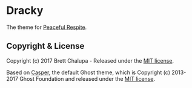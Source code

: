 # Dracky

The theme for [Peaceful Respite](http://www.peacefulrespite.com).

## Copyright & License

Copyright (c) 2017 Brett Chalupa - Released under the [MIT license](LICENSE).

Based on [Casper](https://github.com/TryGhost/Casper), the default Ghost theme, which is Copyright (c) 2013-2017 Ghost Foundation and released under the [MIT license](LICENSE).
